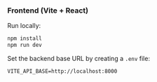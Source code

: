 ### Frontend (Vite + React)

Run locally:

```bash
npm install
npm run dev
```

Set the backend base URL by creating a `.env` file:

```env
VITE_API_BASE=http://localhost:8000
```


